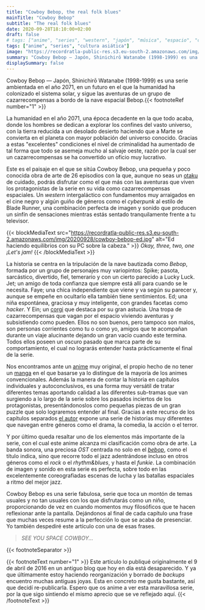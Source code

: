 ```yaml
---
title: "Cowboy Bebop, the real folk blues"
mainTitle: "Cowboy Bebop"
subtitle: "The real folk blues"
date: 2020-09-28T18:10:00+02:00
draft: false
# tags: ["anime", "series", "western", "japón", "música", "espacio", "ciencia ficción"]
tags: ["anime", "series", "cultura asiática"]
image: "https://recordratla-public-res.s3.eu-south-2.amazonaws.com/img/20200928/cover.webp"
summary: "Cowboy Bebop — Japón, Shinichirō Watanabe (1998-1999) es una serie ambientada en el año 2071, en un futuro en el que la humanidad ha colonizado el sistema solar, y sigue las aventuras de un grupo de cazarrecompensas a bordo de la nave espacial Bebop."
displaySummary: false
---
```


Cowboy Bebop — Japón, Shinichirō Watanabe (1998-1999) es una serie ambientada en el año 2071, en un futuro en el que la humanidad ha colonizado el sistema solar, y sigue las aventuras de un grupo de cazarrecompensas a bordo de la nave espacial Bebop.{{< footnoteRef number="1" >}}

<!-- {{< imgLandscape src="https://recordratla-public-res.s3.eu-south-2.amazonaws.com/img/20200928/cover.webp" alt="Logotipo inicial de la web, una rata cantando: la la la." >}}
{{< /imgLandscape >}} -->

La humanidad en el año 2071, una época decadente en la que todo acaba,
donde los hombres se dedican a explorar los confines del vasto universo,
con la tierra reducida a un desolado desierto haciendo que a Marte se
convierta en el planeta con mayor población del universo conocido.
Gracias a estas \"excelentes\" condiciones el nivel de criminalidad ha
aumentado de tal forma que todo se asemeja mucho al salvaje oeste, razón
por la cual ser un cazarrecompensas se ha convertido un oficio muy
lucrativo.

Este es el paisaje en el que se sitúa Cowboy Bebop, una pequeña y poco
conocida obra de arte de 26 episodios con la que, aunque no seas un
[otaku](https://es.wikipedia.org/wiki/Otaku) de cuidado, podrás
disfrutar como el que más con las aventuras que viven los protagonistas
de la serie en su vida como cazarrecompensas espaciales. Un *western*
intergaláctico con fundamentos muy arraigados en el cine negro y algún
guiño de géneros como el *cyberpunk* al estilo de Blade Runner, una
combinación perfecta de imagen y sonido que producen un sinfín de
sensaciones mientras estás sentado tranquilamente frente a tu televisor.

{{< blockMediaText src="https://recordratla-public-res.s3.eu-south-2.amazonaws.com/img/20200928/cowboy-bebop-ed.jpg" alt="Ed haciendo equilibrios con su PC sobre la cabeza." >}}
<em>
    Okay, three, two, one<br>
    ¡Let's jam!
</em>
{{< /blockMediaText >}}

La historia se centra en la tripulación de la nave bautizada como
*Bebop*, formada por un grupo de personajes muy variopintos: Spike;
pasota, sarcástico, divertido, fiel, temerario y con un cierto parecido
a Lucky Luck. Jet; un amigo de toda confianza que siempre está allí
para cuando se le necesita. Faye; una chica independiente que viene
y va según su parecer y, aunque se empeñe en ocultarlo ella también
tiene sentimientos. Ed; una niña espontánea, graciosa y muy
inteligente, con grandes facetas como *hacker*. Y Ein; un
[corgi](https://es.wikipedia.org/wiki/Corgi_gal%C3%A9s_de_Pembroke "Raza de perro.")
que destaca por su gran astucia. Una tropa de cazarrecompensas que vagan
por el espacio viviendo aventuras y subsistiendo como pueden. Ellos no
son buenos, pero tampoco son malos, son personas corrientes como tu o
como yo, amigos que te acompañan durante un viaje alucinante dejando un
gran vacío cuando este termina. Todos ellos poseen un oscuro pasado que
marca parte de su comportamiento, el cual no lograrás entender hasta
prácticamente el final de la serie.

Nos encontramos ante un [anime](https://es.wikipedia.org/wiki/Anime) muy
original, el propio hecho de no tener un
[manga](https://es.wikipedia.org/wiki/Manga) en el que basarse ya lo
distingue de la mayoría de los animes convencionales. Además la manera
de contar la historia en capítulos individuales y autoconclusivos, es
una forma muy versátil de tratar diferentes temas aportando calidad a
las diferentes sub-tramas que van surgiendo a lo largo de la serie sobre
los pasados inciertos de los protagonistas, presentándonoslos como
pequeñas piezas de un gran puzzle que solo lograremos entender al final.
Gracias a este recurso de los capítulos separados [el
autor](https://es.wikipedia.org/wiki/Shin'ichir%C5%8D_Watanabe "Shin'ichirō Watanabe")
expone una serie de historias muy diferentes que navegan entre géneros
como el drama, la comedia, la acción o el terror.

Y por último queda resaltar uno de los elementos más importante de la
serie, con el cual este anime alcanza mi clasificación como obra de
arte. La banda sonora, una preciosa *OST* centrada no solo en el
[*bebop*](https://es.wikipedia.org/wiki/Bebop), como el título indica,
sino que recorre todo el jazz adentrándose incluso en otros géneros como
el *rock* o el *rhythm&blues*, y hasta el *funkie*. La combinación de
imagen y sonido en esta serie es perfecta, sobre todo en las
excelentemente coreografiadas escenas de lucha y las batallas espaciales
a ritmo del mejor jazz.

Cowboy Bebop es una serie fabulosa, serie que toca un montón de temas
usuales y no tan usuales con los que disfrutarás como un niño,
proporcionando de vez en cuando momentos muy filosóficos que te hacen
reflexionar ante la pantalla. Dejándonos al final de cada capítulo una
frase que muchas veces resume a la perfección lo que se acaba de
presenciar. Yo también despediré este artículo con una de esas frases.

> *SEE YOU SPACE COWBOY...*

{{< footnoteSeparator >}}

{{< footnoteText number="1" >}}
Este artículo lo publiqué originalmente el 9 de abril de 2016 en un antiguo blog que hoy en día está desaparecido. Y ya que últimamente estoy haciendo reorganización y borrado de *backups* encuentro muchas antiguas joyas. Esta en concreto me gusta bastante, así que decidí re-publicarla. Espero que os anime a ver esta maravillosa serie, por la que sigo sintiendo el mismo aprecio que se ve reflejado aquí.
{{< /footnoteText >}}
